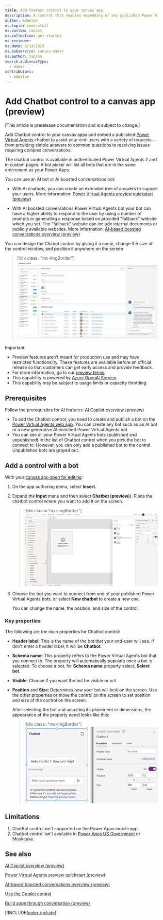 ```yaml
---
title: Add Chatbot control to your canvas app
description: A control that enables embedding of any published Power Virtual Agent (PVA) bot into Power Apps for end-user.
author: mduelae
ms.topic: conceptual
ms.custom: canvas
ms.collection: get-started
ms.reviewer: 
ms.date: 3/13/2023
ms.subservice: canvas-maker
ms.author: tapanm
search.audienceType: 
  - maker
contributors:
  - mduelae
---
```


# Add Chatbot control to a canvas app (preview)

[This article is prerelease documentation and is subject to change.]

Add Chatbot control to your canvas apps and embed a published [Power Virtual Agents](/power-virtual-agents/fundamentals-what-is-power-virtual-agents) chatbot to assist your end-users with a variety of requests&mdash;from providing simple answers to common questions to resolving issues requiring complex conversations. 

The chatbot control is available in authenticated Power Virtual Agents 2 and in custom pages. A bot picker will list all bots that are in the same enviroment as your Power Apps.

You can use an AI bot or AI boosted conversations bot:

- With AI chatbots, you can create an extended tree of answers to support your users. More information:  [Power Virtual Agents preview quickstart (preview)](/power-virtual-agents/preview/quickstart)

- With AI boosted conversations Power Virtual Agents bot your bot can have a higher ability to respond to the user by using a number of prompts or generating a response based on provided "fallback" website which you set. The "fallback" website can include internal documents or publicly available websites. More information: [AI-based boosted conversations overview (preview)](/power-virtual-agents/nlu-gpt-overview)


You can design the Chabot control by giving it a name, change the size of the control window, and position it anywhere on the screen.


> [!div class="mx-imgBorder"]
> ![Sample Chabot control in a canvas app.](media/chatbot-control/ai-chatbot-control-1.png)


> [!IMPORTANT]
> - Preview features aren’t meant for production use and may have restricted functionality. These features are available before an official release so that customers can get early access and provide feedback.
> - For more information, go to our [preview terms](https://go.microsoft.com/fwlink/?linkid=2189520).
> - This capability is powered by [ Azure OpenAI Service](/azure/cognitive-services/openai/overview).
> - This capability  may be subject to usage limits or capacity throttling.


## Prerequisites 

Follow the prerequisites for AI features: [AI Copilot overview (preview)](ai-overview.md)
- To add the Chatbot control, you need to create and publish a bot on the [Power Virtual Agents web app](/power-virtual-agents/fundamentals-what-is-power-virtual-agents-portal). You can create any bot such as an AI bot or a new generative AI enriched Power Virtual Agents bot.
- You can see all your Power Virtual Agents bots (published and unpublished) in the list of Chatbot control when you pick the bot to connect to. However, you can only add a published bot to the control. Unpublished bots are grayed out.


## Add a control with a bot

With your [canvas app open for editing](edit-app.md):

1. On the app authoring menu, select **Insert**.
2. Expand the **Input** menu and then select **Chatbot (preview)**). Place the chatbot control where you want to add it on the screen. 

   > [!div class="mx-imgBorder"]
   > ![Add the Chatbot control.](media/chatbot-control/ai-chatbot-control-3.png)

3. Choose the bot you want to connect from one of your published Power Virtual Agents bots, or select **New chatbot** to create a new one.

    You can change the name, the position, and size of the control.

### Key properties 

The following are the main properties for Chatbot control: 

- **Header label**: This is the name of the bot that your end-user will see. If don't enter a header label, it will be **Chatbot**.

- **Schema name**: This property refers to the Power Virtual Agents bot that you connect to. The property will automatically populate once a bot is selected. To choose a bot, for **Schema name** property select, **Select bot**.

- **Visible**: Choose if you want the bot be visible or not
  
- **Position** and **Size**: Determines how your bot will look on the screen. Use the other properties or move the control on the screen to set position and size of the control on the screen.

  After selecting the bot and adjusting its placement or dimensions, the appearance of the property panel looks like this:

  > [!div class="mx-imgBorder"]
  > ![Add schema name.](media/chatbot-control/ai-chatbot-control-4.png)


## Limitations

1. ChatBot control isn't supported on the Power Apps mobile app.
2. Chatbot control isn't available in [Power Apps US Government](/power-platform/admin/powerapps-us-government) or Mookcake.

## See also

[AI Copilot overview (preview)](ai-overview.md)

[Power Virtual Agents preview quickstart (preview)](/power-virtual-agents/preview/quickstart)

[AI-based boosted conversations overview (preview)](/power-virtual-agents/nlu-gpt-overview)

[Use the Copilot control](add-ai-copilot.md)

[Build apps through conversation (preview)](ai-conversations-create-app.md)





 


[!INCLUDE[footer-include](../../includes/footer-banner.md)]
